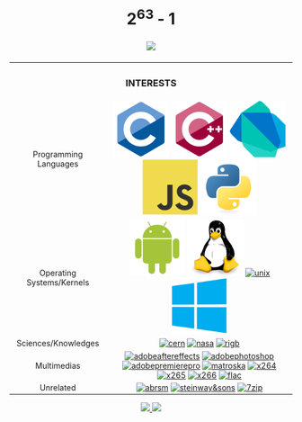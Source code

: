 <h1 align="center">2<sup>63</sup> - 1</h1>
<h3 align="center"><img src="https://readme-typing-svg.herokuapp.com/?color=%FF00FF00&lines=I'm+not+a+Programmer,+I'm+a+Professional+Google+Searcher&center=true&vcenter=true&width=700"></h3>
<table align="center">
	<tr>
		<th colspan="2"><h3>INTERESTS</h3></th>
	</tr>
	<tr>
		<tr>
			<td align="center">Programming Languages</td>
			<td align="center">
				<a href="https://www.cprogramming.com/"target="_blank"><img src="https://raw.githubusercontent.com/devicons/devicon/master/icons/c/c-original.svg"alt="c"width="100"height="100"/></a>
				<a href="https://isocpp.org/"target="_blank"><img src="https://raw.githubusercontent.com/devicons/devicon/master/icons/cplusplus/cplusplus-original.svg"alt="cplusplus"width="100"height="100"/></a>
				<a href="https://dart.dev/"target="_blank"><img src="https://raw.githubusercontent.com/devicons/devicon/master/icons/dart/dart-original.svg"alt="dart"width="100"height="100"/></a>
				<a href="https://www.javascript.com/"target="_blank"><img src="https://raw.githubusercontent.com/devicons/devicon/master/icons/javascript/javascript-original.svg"alt="javascript"width="100"height="100"/></a>
				<a href="https://www.python.org/"target="_blank"><img src="https://raw.githubusercontent.com/devicons/devicon/master/icons/python/python-original.svg"alt="python"width="100"height="100"/></a>
			</td>
		</tr>
	</tr>
	<tr>
		<tr>
			<td align="center">Operating Systems/Kernels</td>
			<td align="center">
				<a href="https://www.android.com/"target="_blank"><img src="https://raw.githubusercontent.com/devicons/devicon/master/icons/android/android-original.svg"alt="android"width="100"height="100"/></a>
				<a href="https://www.linux.org/"target="_blank"><img src="https://raw.githubusercontent.com/devicons/devicon/master/icons/linux/linux-original.svg"alt="linux"width="100"height="100"/></a>
				<a href="https://opengroup.org/unix/"target="_blank"><img src="https://upload.wikimedia.org/wikipedia/commons/thumb/6/6e/UNIX_logo.svg/2560px-UNIX_logo.svg.png"alt="unix"width="200"height="100"/></a>
				<a href="https://microsoft.com/windows/"target="_blank"><img src="https://raw.githubusercontent.com/devicons/devicon/master/icons/windows8/windows8-original.svg"alt="windows"width="100"height="100"/></a>
			</td>
		</tr>
	</tr>
	<tr>
		<tr>
			<td align="center">Sciences/Knowledges</td>
			<td align="center">
				<a href="https://home.cern/"target="_blank"><img src="https://upload.wikimedia.org/wikipedia/en/thumb/a/ae/CERN_logo.svg/1200px-CERN_logo.svg.png"alt="cern"width="100"height="100"/></a>
				<a href="https://www.nasa.gov/"target="_blank"><img src="https://upload.wikimedia.org/wikipedia/commons/thumb/e/e5/NASA_logo.svg/2449px-NASA_logo.svg.png"alt="nasa"width="120"height="100"/></a>
				<a href="https://www.rigb.org/"target="_blank"><img src="https://pbs.twimg.com/profile_images/1149750019408433156/WHYijfFH_400x400.png"alt="rigb"width="100"height="100"/></a>
			</td>
		</tr>
	</tr>
	<tr>
		<tr>
			<td align="center">Multimedias</td>
			<td align="center">
				<a href="https://www.adobe.com/products/aftereffects/"target="_blank"><img src="https://upload.wikimedia.org/wikipedia/commons/c/cb/Adobe_After_Effects_CC_icon.svg"alt="adobeaftereffects"width="100"height="100"/></a>
				<a href="https://www.adobe.com/products/photoshop/"target="_blank"><img src="https://upload.wikimedia.org/wikipedia/commons/a/af/Adobe_Photoshop_CC_icon.svg"alt="adobephotoshop"width="100"height="100"/></a>
				<a href="https://www.adobe.com/products/premiere/"target="_blank"><img src="https://upload.wikimedia.org/wikipedia/commons/4/40/Adobe_Premiere_Pro_CC_icon.svg"alt="adobepremierepro"width="100"height="100"/></a>
				<a href="https://matroska.org/"target="_blank"><img src="https://upload.wikimedia.org/wikipedia/commons/8/8f/Matroska_Logo.svg"alt="matroska"width="100"height="100"/></a>
				<a href="https://www.videolan.org/developers/x264.html"target="_blank"><img src="https://upload.wikimedia.org/wikipedia/commons/6/6f/X264.png"alt="x264"width="200"height="100"/></a>
				<a href="https://www.x265.org/"target="_blank"><img src="https://upload.wikimedia.org/wikipedia/commons/f/fa/X265_HEVC_Encoder_Logo.png"alt="x265"width="200"height="100"/></a>
				<a href="https://multicorewareinc.com/what-we-deliver/video-codecs/x266-vvc-encoder/"target="_blank"><img src="https://opensalessolutions.net/wp-content/uploads/2020/12/x266b.png"alt="x266"width="200"height="120"/></a>
				<a href="https://xiph.org/flac/"target="_blank"><img src="https://upload.wikimedia.org/wikipedia/commons/a/a2/FLAC_logo_vector.svg"alt="flac"width="200"height="100"/></a>
			</td>
		</tr>
	</tr>
	<tr>
		<tr>
			<td align="center">Unrelated</td>
			<td align="center">
				<a href="https://abrsm.org/"target="_blank"><img src="https://upload.wikimedia.org/wikipedia/en/f/f6/ABRSM_logo.svg"alt="abrsm"width="100"height="100"/></a>
				<a href="https://www.steinway.com/"target="_blank"><img src="https://upload.wikimedia.org/wikipedia/commons/1/1d/Steinway_and_Sons_logo.svg"alt="steinway&sons"width="400"height="100"/></a>
				<a href="https://www.7-zip.org/"target="_blank"><img src="https://upload.wikimedia.org/wikipedia/commons/f/f2/7ziplogo.svg"alt="7zip"width="200"height="100"/></a>
			</td>
		</tr>
	</tr>
</table>
<p align="center">
	<a href="https://www.github.com/zqktlwi4fecvo6ri">
		<img src="https://img.shields.io/github/followers/zqktlwi4fecvo6ri?&color=000000&logo=Github&logoColor=000000&style=plastic"/>
	</a>
	<a href="https://komarev.com/ghpvc/?username=zqktlwi4fecvo6ri&color=000000&label=Viewed&style=plastic">
		<img src="https://komarev.com/ghpvc/?username=zqktlwi4fecvo6ri&color=000000&label=Viewed&style=plastic"/>
	</a>
</p>
